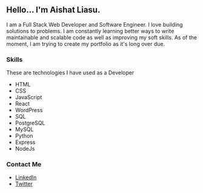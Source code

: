 ## Hello... I'm Aishat Liasu.

I am a Full Stack Web Developer and Software Engineer. I love building solutions to problems. 
I am constantly learning better ways to write maintainable and scalable code as well as improving my soft skills. 
As of the moment, I am trying to create my portfolio as it's long over due. 

### Skills

These are technologies I have used as a Developer

- HTML 
- CSS 
- JavaScript 
- React
- WordPress
- SQL
- PostgreSQL
- MySQL
- Python
- Express
- NodeJs

### Contact Me

- [LinkedIn](https://www.linkedin.com/in/aishat-liasu)
- [Twitter](https://twitter.com/AishatLiasu)

